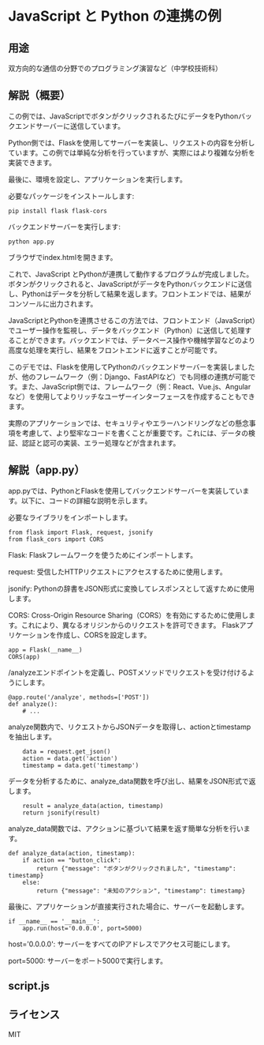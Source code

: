 # JavaScript と Python の連携の例

## 用途

双方向的な通信の分野でのプログラミング演習など（中学校技術科）

## 解説（概要）

この例では、JavaScriptでボタンがクリックされるたびにデータをPythonバックエンドサーバーに送信しています。

Python側では、Flaskを使用してサーバーを実装し、リクエストの内容を分析しています。この例では単純な分析を行っていますが、実際にはより複雑な分析を実装できます。

最後に、環境を設定し、アプリケーションを実行します。

必要なパッケージをインストールします:

```
pip install flask flask-cors
```

バックエンドサーバーを実行します:

```
python app.py
```

ブラウザでindex.htmlを開きます。

これで、JavaScript とPythonが連携して動作するプログラムが完成しました。ボタンがクリックされると、JavaScriptがデータをPythonバックエンドに送信し、Pythonはデータを分析して結果を返します。フロントエンドでは、結果がコンソールに出力されます。

JavaScriptとPythonを連携させるこの方法では、フロントエンド（JavaScript）でユーザー操作を監視し、データをバックエンド（Python）に送信して処理することができます。バックエンドでは、データベース操作や機械学習などのより高度な処理を実行し、結果をフロントエンドに返すことが可能です。

このデモでは、Flaskを使用してPythonのバックエンドサーバーを実装しましたが、他のフレームワーク（例：Django、FastAPIなど）でも同様の連携が可能です。また、JavaScript側では、フレームワーク（例：React、Vue.js、Angularなど）を使用してよりリッチなユーザーインターフェースを作成することもできます。

実際のアプリケーションでは、セキュリティやエラーハンドリングなどの懸念事項を考慮して、より堅牢なコードを書くことが重要です。これには、データの検証、認証と認可の実装、エラー処理などが含まれます。


## 解説（app.py）

app.pyでは、PythonとFlaskを使用してバックエンドサーバーを実装しています。以下に、コードの詳細な説明を示します。

必要なライブラリをインポートします。

```
from flask import Flask, request, jsonify
from flask_cors import CORS
```

Flask: Flaskフレームワークを使うためにインポートします。

request: 受信したHTTPリクエストにアクセスするために使用します。

jsonify: Pythonの辞書をJSON形式に変換してレスポンスとして返すために使用します。

CORS: Cross-Origin Resource Sharing（CORS）を有効にするために使用します。これにより、異なるオリジンからのリクエストを許可できます。
Flaskアプリケーションを作成し、CORSを設定します。

```
app = Flask(__name__)
CORS(app)
```

/analyzeエンドポイントを定義し、POSTメソッドでリクエストを受け付けるようにします。

```
@app.route('/analyze', methods=['POST'])
def analyze():
    # ...
```

analyze関数内で、リクエストからJSONデータを取得し、actionとtimestampを抽出します。

```
    data = request.get_json()
    action = data.get('action')
    timestamp = data.get('timestamp')
```

データを分析するために、analyze_data関数を呼び出し、結果をJSON形式で返します。

```
    result = analyze_data(action, timestamp)
    return jsonify(result)
```

analyze_data関数では、アクションに基づいて結果を返す簡単な分析を行います。

```
def analyze_data(action, timestamp):
    if action == "button_click":
        return {"message": "ボタンがクリックされました", "timestamp": timestamp}
    else:
        return {"message": "未知のアクション", "timestamp": timestamp}
```

最後に、アプリケーションが直接実行された場合に、サーバーを起動します。

```
if __name__ == '__main__':
    app.run(host='0.0.0.0', port=5000)
```

host='0.0.0.0': サーバーをすべてのIPアドレスでアクセス可能にします。

port=5000: サーバーをポート5000で実行します。

## script.js



## ライセンス

MIT